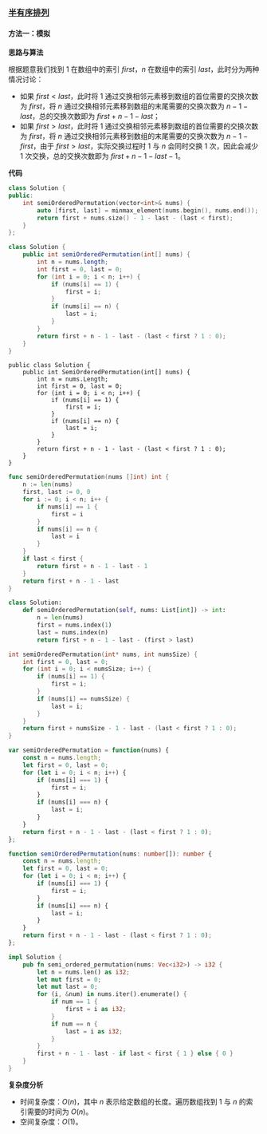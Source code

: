 ### [半有序排列](https://leetcode.cn/problems/semi-ordered-permutation/solutions/2999667/ban-you-xu-pai-lie-by-leetcode-solution-9s0r/)

#### 方法一：模拟

**思路与算法**

根据题意我们找到 $1$ 在数组中的索引 $first$，$n$ 在数组中的索引 $last$，此时分为两种情况讨论：

- 如果 $first<last$，此时将 $1$ 通过交换相邻元素移到数组的首位需要的交换次数为 $first$，将 $n$ 通过交换相邻元素移到数组的末尾需要的交换次数为 $n-1-last$，总的交换次数即为 $first+n-1-last$；
- 如果 $first>last$，此时将 $1$ 通过交换相邻元素移到数组的首位需要的交换次数为 $first$，将 $n$ 通过交换相邻元素移到数组的末尾需要的交换次数为 $n-1-first$，由于 $first>last$，实际交换过程时 $1$ 与 $n$ 会同时交换 $1$ 次，因此会减少 $1$ 次交换，总的交换次数即为 $first+n-1-last-1$。

**代码**

```C++
class Solution {
public:
    int semiOrderedPermutation(vector<int>& nums) {
        auto [first, last] = minmax_element(nums.begin(), nums.end());
        return first + nums.size() - 1 - last - (last < first);
    }
};
```

```Java
class Solution {
    public int semiOrderedPermutation(int[] nums) {
        int n = nums.length;
        int first = 0, last = 0;
        for (int i = 0; i < n; i++) {
            if (nums[i] == 1) {
                first = i;
            }
            if (nums[i] == n) {
                last = i;
            }
        }
        return first + n - 1 - last - (last < first ? 1 : 0);
    }
}
```

```CSharp
public class Solution {
    public int SemiOrderedPermutation(int[] nums) {
        int n = nums.Length;
        int first = 0, last = 0;
        for (int i = 0; i < n; i++) {
            if (nums[i] == 1) {
                first = i;
            }
            if (nums[i] == n) {
                last = i;
            }
        }
        return first + n - 1 - last - (last < first ? 1 : 0);
    }
}
```

```Go
func semiOrderedPermutation(nums []int) int {
    n := len(nums)
    first, last := 0, 0
    for i := 0; i < n; i++ {
        if nums[i] == 1 {
            first = i
        }
        if nums[i] == n {
            last = i
        }
    }
    if last < first {
        return first + n - 1 - last - 1
    }
    return first + n - 1 - last
}
```

```Python
class Solution:
    def semiOrderedPermutation(self, nums: List[int]) -> int:
        n = len(nums)
        first = nums.index(1)
        last = nums.index(n)
        return first + n - 1 - last - (first > last)
```

```C
int semiOrderedPermutation(int* nums, int numsSize) {
    int first = 0, last = 0;
    for (int i = 0; i < numsSize; i++) {
        if (nums[i] == 1) {
            first = i;
        }
        if (nums[i] == numsSize) {
            last = i;
        }
    }
    return first + numsSize - 1 - last - (last < first ? 1 : 0);
}
```

```JavaScript
var semiOrderedPermutation = function(nums) {
    const n = nums.length;
    let first = 0, last = 0;
    for (let i = 0; i < n; i++) {
        if (nums[i] === 1) {
            first = i;
        }
        if (nums[i] === n) {
            last = i;
        }
    }
    return first + n - 1 - last - (last < first ? 1 : 0);
};
```

```TypeScript
function semiOrderedPermutation(nums: number[]): number {
    const n = nums.length;
    let first = 0, last = 0;
    for (let i = 0; i < n; i++) {
        if (nums[i] === 1) {
            first = i;
        }
        if (nums[i] === n) {
            last = i;
        }
    }
    return first + n - 1 - last - (last < first ? 1 : 0);
};
```

```Rust
impl Solution {
    pub fn semi_ordered_permutation(nums: Vec<i32>) -> i32 {
        let n = nums.len() as i32;
        let mut first = 0;
        let mut last = 0;
        for (i, &num) in nums.iter().enumerate() {
            if num == 1 {
                first = i as i32;
            }
            if num == n {
                last = i as i32;
            }
        }
        first + n - 1 - last - if last < first { 1 } else { 0 }
    }
}
```

**复杂度分析**

- 时间复杂度：$O(n)$，其中 $n$ 表示给定数组的长度。遍历数组找到 $1$ 与 $n$ 的索引需要的时间为 $O(n)$。
- 空间复杂度：$O(1)$。
